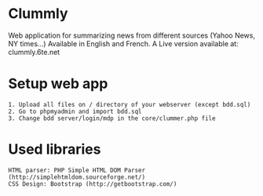 # Clummly
Web application for summarizing news from different sources (Yahoo News, NY times...)
Available in English and French.
A Live version available at: clummly.6te.net

# Setup web app
	1. Upload all files on / directory of your webserver (except bdd.sql)
	2. Go to phpmyadmin and import bdd.sql
	3. Change bdd server/login/mdp in the core/clummer.php file

# Used libraries
	HTML parser: PHP Simple HTML DOM Parser (http://simplehtmldom.sourceforge.net/)
	CSS Design: Bootstrap (http://getbootstrap.com/)
